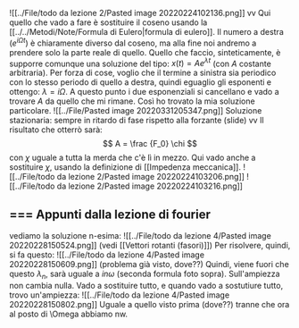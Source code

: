 
![[../File/todo da lezione 2/Pasted image 20220224102136.png]]
vv Qui quello che vado a fare è sostituire il coseno usando la [[../../Metodi/Note/Formula di Eulero|formula di eulero]]. Il numero a destra ($e^{i\Omega t}$) è chiaramente diverso dal coseno, ma alla fine noi andremo a prendere solo la parte reale di quello.
Quello che faccio, sinteticamente, è supporre comunque una soluzione del tipo: $x(t) = Ae^{\lambda t}$ (con $A$ costante arbitraria). Per forza di cose, voglio che il termine a sinistra sia periodico con lo stesso periodo di quello a destra, quindi eguaglio gli esponenti e ottengo: $\lambda = i\Omega$. A questo punto i due esponenziali si cancellano e vado a trovare $A$ da quello che mi rimane. Così ho trovato la mia soluzione particolare.
![[../File/Pasted image 20220331205347.png]] 
Soluzione stazionaria: sempre in ritardo di fase rispetto alla forzante (slide)
vv Il risultato che otterrò sarà:
$$
A = \frac {F_0} \chi
$$
  con $\chi$ uguale a tutta la merda che c'è lì in mezzo.  Qui vado anche a sostituire $\chi$, usando la definizione di [[Impedenza meccanica]].
![[../File/todo da lezione 2/Pasted image 20220224103206.png]]
![[../File/todo da lezione 2/Pasted image 20220224103216.png]]



=== Appunti dalla lezione di fourier
---
vediamo la soluzione n-esima:
![[../File/todo da lezione 4/Pasted image 20220228150524.png]]
(vedi [[Vettori rotanti (fasori)]])
Per risolvere, quindi, si fa questo:
![[../File/todo da lezione 4/Pasted image 20220228150609.png]]
(problema già visto, dove??)
Quindi, viene fuori che questo $\lambda_n$, sarà uguale a $in\omega$ (seconda formula foto sopra).
Sull'ampiezza non cambia nulla. Vado a sostituire tutto, e quando vado a sostutiure tutto, trovo un'ampiezza:
![[../File/todo da lezione 4/Pasted image 20220228150802.png]]
Uguale a quello visto prima (dove??) tranne che ora al posto di \Omega abbiamo nw.
